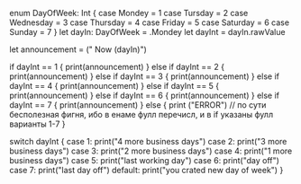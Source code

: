 enum DayOfWeek: Int {
  case Mondey = 1
  case Tursday = 2 
  case Wednesday = 3
  case Thursday = 4
  case Friday = 5
  case Saturday = 6 
  case Sunday = 7 
}
let dayIn: DayOfWeek = .Mondey 
let dayInt = dayIn.rawValue  

let announcement = (" Now  \(dayIn)")

if dayInt == 1 {
  print(announcement)
} else if dayInt == 2 {
  print(announcement)
} else if dayInt == 3 {
  print(announcement)
} else if dayInt == 4 {
  print(announcement)
} else if dayInt == 5 {
  print(announcement)
} else if dayInt == 6 {
  print(announcement)
} else if dayInt == 7 {
  print(announcement)
} else {
  print ("ERROR")   // по сути бесполезная фигня, ибо в енаме фулл перечисл, и в if указаны фулл варианты 1-7
}

switch dayInt {
  case 1:
  print("4 more business days")
  case 2:
  print("3 more business days")
  case 3:
  print("2 more business days")
  case 4:
  print("1 more business days")
  case 5:
  print("last working day")
  case 6:
  print("day off")
  case 7:
  print("last day off")
  default:
  print("you crated new day of week")
}

